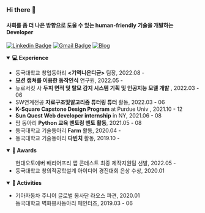### Hi there 👋
#### 사회를 좀 더 나은 방향으로 도울 수 있는 human-friendly 기술을 개발하는 Developer

[![Linkedin Badge](https://img.shields.io/badge/-LinkedIn-blue?style=flat-square&logo=Linkedin&logoColor=white&link=https://www.linkedin.com/in/youngseo-kang-786b5b223/)](https://www.linkedin.com/in/youngseo-kang-786b5b223/)
[![Gmail Badge](https://img.shields.io/badge/Gmail-d14836?style=flat-square&logo=Gmail&logoColor=white&link=mailto:zw791116@gmail.com)](mailto:zw791116@gmail.com)
[![Blog](https://img.shields.io/badge/📝-Blog-yellow)](https://greedy-blow-you-away12.tistory.com/)


<!--경험-->
<details open="open">
  <summary><b>💻 Experience </b></summary>
  <ul>
    <li>
      <a>
        동국대학교 창업동아리 <b><기역니은디귿></b> 팀장, 2022.08 -
      </a>
    </li>
    <li>
      <a>
        <b>모션 캡쳐를 이용한 동작인식</b> 연구원, 2022.05 -
      </a>
    </li>
    <li>
      <a>
        뉴로서킷 사 <b>두피 면적 및 탈모 감지 시스템 기획 및 인공지능 모델 개발</b> , 2022.03 - 06
      </a>
    </li>
    <li>
      <a>
        SW연계전공 <b>자료구조및알고리즘 튜터링 튜터</b> 활동, 2022.03 - 06
      </a>
    </li>
    <li>
      <a>
        <b> K-Square Capstone Design Program</b> at Purdue Univ , 2021.10 - 12
      </a>
    </li>
    <li>
      <a>
        <b>Sun Quest Web developer internship</b> in NY, 2021.06 - 08
      </a>
    </li>
     <li>
      <a>
        팜 동아리 <b>Python 교육 멘토링 멘토 활동</b>, 2021.05 - 08
      </a>
    </li>
    <li>
      <a>
        동국대학교 기술동아리 <b>Farm</b> 활동, 2020.04 -
      </a>
    </li>
    <li>
      <a>
        동국대학교 기술동아리 <b>다빈치</b> 활동, 2019.10 -
      </a>
    </li>
  </ul>
</details>
      
<!--수상내역-->
<details open="open">
  <summary><b>🎁 Awards</b></summary>
  <ul>
    </li>
      <a>
        현대오토에버 배리어프리 앱 콘테스트 최종 제작지원팀 선발, 2022.05 -
      </a>
    </li>
    <li>
      <a>
        동국대학교 창의적공학설계 아이디어 경진대회 은상 수상, 2020.01
      </a>
  </ul>
</details>
      
      
<!--봉사활동-->
<details open="open">
  <summary><b>👯 Activities</b></summary>
  <ul>
    <li>
      <a>
        기아자동차 주니어 글로벌 봉사단 라오스 파견, 2020.01
      </a>
    </li>
      <a>
        동국대학교 벽화봉사동아리 페인터즈, 2019.03 - 06
      </a>
    </li>
  </ul>
</details>
      
      
<!--
🔭 I’m currently working on ...

2022년 5월 ~ 2023년 2월 : 현대자동차 배리어프리 앱 개발 <가나다> 개발 진행 - 팀장, 백엔드, 인공지능 모델 개발

2022년 5월 ~ 12월 : Motion capture 학부연구생
2022년 6월 ~ 7월 : 해외탐방장학 - 유럽 18일간 여행
2022년 3월 ~ 6월 : 뉴로서킷 기업에서 

2021년 6월 ~ 8월 ( 8주 )  : **

2020년 6월 ~ 7월 : 팜 동아리 활동

2019년 3월 ~ 6월 : 
2019년 3월 ~  : 다빈치 동아리
2019년 3월 : 동국대학교 컴퓨터공학과 

<!--
**KangYoungSeo/KangYoungSeo** is a ✨ _special_ ✨ repository because its `README.md` (this file) appears on your GitHub profile.
Here are some ideas to get you started:
  
🌱 Interested in
 I’m looking to collaborate on ...
🤔 I’m looking for help with ...
💬 
📫 Contect me!
email : 

- 😄 Pronouns: ...
- ⚡ Fun fact: ...
-->
